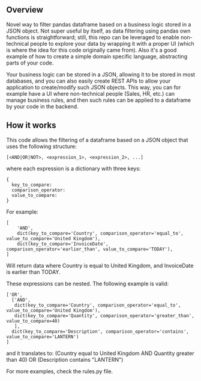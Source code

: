 ## Overview

Novel way to filter pandas dataframe based on a business logic stored in a JSON object. Not super useful by itself, as data filtering using pandas own functions is straightforward; still, this repo can be leveraged to enable non-technical people to explore your data by wrapping it with a proper UI (which is where the idea for this code originally came from). Also it's a good example of how to create a simple domain specific language, abstracting parts of your code.

Your business logic can be stored in a JSON, allowing it to be stored in most databases, and you can also easily create REST APIs to allow your application to create/modify such JSON objects. This way, you can for example have a UI where non-technical people (Sales, HR, etc.) can manage business rules, and then such rules can be applied to a dataframe by your code in the backend.

## How it works

This code allows the filtering of a dataframe based on a JSON object that uses the following structure:

```[<AND|OR|NOT>, <expression_1>, <expression_2>, ...]```

where each expression is a dictionary with three keys:

```
{
  key_to_compare:
  comparison_operator:
  value_to_compare:
}
```
For example:

```
[
    'AND',
    dict(key_to_compare='Country', comparison_operator='equal_to', value_to_compare='United Kingdom'),
    dict(key_to_compare='InvoiceDate', comparison_operator='earlier_than', value_to_compare='TODAY'),
]
```

Will return data where Country is equal to United Kingdom, and InvoiceDate is earlier than TODAY.

These expressions can be nested. The following example is valid:

```
['OR',
  ['AND',
   dict(key_to_compare='Country', comparison_operator='equal_to', value_to_compare='United Kingdom'),
   dict(key_to_compare='Quantity', comparison_operator='greater_than', value_to_compare=40)
   ],
  dict(key_to_compare='Description', comparison_operator='contains', value_to_compare='LANTERN')
]
```

and it translates to: (Country equal to United Kingdom AND Quantity greater than 40) OR (Description contains "LANTERN")

For more examples, check the rules.py file.

